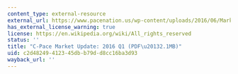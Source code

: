 ```yaml
---
content_type: external-resource
external_url: https://www.pacenation.us/wp-content/uploads/2016/06/Market-update-Q1-2016.pdf
has_external_license_warning: true
license: https://en.wikipedia.org/wiki/All_rights_reserved
status: ''
title: "C-Pace Market Update: 2016 Q1 (PDF\u20132.1MB)"
uid: c2d48249-4123-45db-b79d-d8cc16ba3d93
wayback_url: ''
---
```

